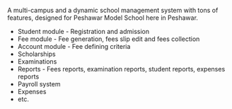 <p>A multi-campus and a dynamic school management system with tons of features, designed for Peshawar Model School here in Peshawar.</p>
<ul>
    <li>Student module - Registration and admission</li>
    <li>Fee module - Fee generation, fees slip edit and fees collection</li>
    <li>Account module - Fee defining criteria</li>
    <li>Scholarships</li>
    <li>Examinations</li>
    <li>Reports - Fees reports, examination reports, student reports, expenses reports</li>
    <li>Payroll system</li>
    <li>Expenses</li>
    <li>etc.</li>
</ul>
